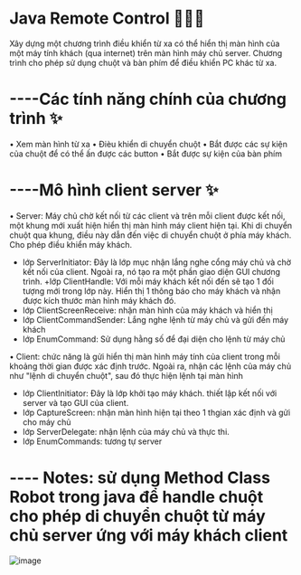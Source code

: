 
# Java Remote Control 👩🏻‍💻

Xây dựng một chương trình điều khiển từ xa có thể hiển thị màn hình của một máy tính khách (qua internet) trên màn hình máy chủ server. Chương trình cho phép sử dụng chuột và bàn phím để điều khiển PC khác từ xa. 


# ----Các tính năng chính của chương trình ✨
•	Xem màn hình từ xa
•	Đièu khiển di chuyển chuột
•	Bắt được các sự kiện của chuột để có thể ấn được các button
•	Bắt được sự kiện của bàn phím



# ----Mô hình client server ✨
•	Server: 
Máy chủ chờ kết nối từ các client và trên mỗi client được kết nối, một khung mới xuất hiện hiển thị màn hình máy client hiện tại. Khi di chuyển chuột qua khung, điều này dẫn đến việc di chuyển chuột ở phía máy khách. Cho phép điều khiển máy khách.
+ lớp ServerInitiator: Đây là lớp mục nhận lắng nghe cổng máy chủ và chờ kết nối của client. Ngoài ra, nó tạo ra một phần giao diện GUI chương trình.
+lớp ClientHandle: Với mỗi máy khách kết nối đến sẽ tạo 1 đối tượng mới trong lớp này. Hiển thị 1 thông báo cho máy khách và nhận được kích thước màn hình máy khách đó.
+ lớp ClientScreenReceive: nhận màn hình của máy khách và hiển thị
+ lớp ClientCommandSender: Lắng nghe lệnh từ máy chủ và gửi đến máy khách
+ lớp EnumCommand: Sử dụng hằng số để đại diện cho lệnh từ máy chủ


•	Client:
chức năng là gửi hiển thị màn hình máy tính của client trong mỗi khoảng thời gian được xác định trước. Ngoài ra, nhận các lệnh của máy chủ như "lệnh di chuyển chuột", sau đó thực hiện lệnh tại màn hình
+ lớp ClientInitiator: Đây là lớp khởi tạo máy khách. thiết lập kết nối với server và tạo GUI của client.
+ lớp CaptureScreen: nhận màn hình hiện tại theo 1 thgian xác định và gửi cho máy chủ
+ lớp ServerDelegate: nhận lệnh của máy chủ và thực thi.
+ lớp EnumCommands: tương tự server



# ---- Notes: sử dụng Method Class Robot trong java để handle chuột cho phép di chuyển chuột 	từ máy chủ server ứng với máy khách client

![image](https://user-images.githubusercontent.com/79961660/137519454-7bfc9e9b-9d38-4f7e-83a1-5b62b87d901c.png)
